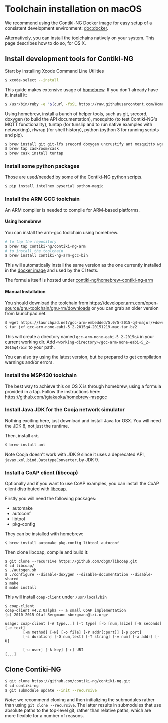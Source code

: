 # Toolchain installation on macOS

We recommend using the Contiki-NG Docker image for easy setup of a consistent development environment: [doc:docker].

Alternatively, you can install the toolchains natively on your system.
This page describes how to do so, for OS X.

## Install development tools for Contiki-NG
Start by installing Xcode Command Line Utilities
```bash
$ xcode-select --install
```

This guide makes extensive usage of [homebrew](https://brew.sh/). If you don't already have it, install it:

```bash
$ /usr/bin/ruby -e "$(curl -fsSL https://raw.githubusercontent.com/Homebrew/install/master/install)"
```

Using homebrew, install a bunch of helper tools, such as git, srecord, doxygen (to build the API documentation), mosquitto (to test Contiki-NG's MQTT functionality), tuntap (for tunslip and to run native examples with networking), rlwrap (for shell history), python (python 3 for running scripts and pip).

```bash
$ brew install git git-lfs srecord doxygen uncrustify ant mosquitto wget libmagic rlwrap python
$ brew tap caskroom/cask
$ brew cask install tuntap
```
### Install some python packages
Those are used/needed by some of the Contiki-NG python scripts.

```bash
$ pip install intelhex pyserial python-magic
```

### Install the ARM GCC toolchain

An ARM compiler is needed to compile for ARM-based platforms.

#### Using homebrew

You can install the arm-gcc toolchain using homebrew.

```bash
# to tap the repository
$ brew tap contiki-ng/contiki-ng-arm
# to install the toolchain
$ brew install contiki-ng-arm-gcc-bin
```

This will automatically install the same version as the one currently installed in the [docker image](/doc/getting-started/Docker) and used by the CI tests.

The formula itself is hosted under [contiki-ng/homebrew-contiki-ng-arm](https://github.com/contiki-ng/homebrew-contiki-ng-arm)

#### Manual Installation

You should download the toolchain from https://developer.arm.com/open-source/gnu-toolchain/gnu-rm/downloads or you can grab an older version from launchpad.net.

```bash
$ wget https://launchpad.net/gcc-arm-embedded/5.0/5-2015-q4-major/+download/gcc-arm-none-eabi-5_2-2015q4-20151219-mac.tar.bz2
$ tar jxf gcc-arm-none-eabi-5_2-2015q4-20151219-mac.tar.bz2
```

This will create a directory named `gcc-arm-none-eabi-5_2-2015q4` in your current working dir. Add `<working-directory>/gcc-arm-none-eabi-5_2-2015q4/bin` to your path.

You can also try using the latest version, but be prepared to get compilation warnings and/or errors.

### Install the MSP430 toolchain

The best way to achieve this on OS X is through homebrew, using a formula provided in a tap. Follow the instructions here: https://github.com/tgtakaoka/homebrew-mspgcc

### Install Java JDK for the Cooja network simulator
Nothing exciting here, just download and install Java for OSX. You will need the JDK 8, not just the runtime. 

Then, install `ant`.

```bash
$ brew install ant
```

Note Cooja doesn't work with JDK 9 since it uses a deprecated API, `javax.xml.bind.DatatypeConverter`, by JDK 9.

### Install a CoAP client (libcoap)
Optionally and if you want to use CoAP examples, you can install the CoAP client distributed with [libcoap].

Firstly you will need the following packages:

* automake
* autoconf
* libtool
* pkg-config

They can be installed with homebrew:
```
$ brew install automake pkg-config libtool autoconf
```

Then clone libcoap, compile and build it:
```
$ git clone --recursive https://github.com/obgm/libcoap.git
$ cd libcoap/
$ ./autogen.sh 
$ ./configure --disable-doxygen --disable-documentation --disable-shared
$ make
$ make install
```
This will install `coap-client` under `/usr/local/bin`

```
$ coap-client 
coap-client v4.2.0alpha -- a small CoAP implementation
(c) 2010-2015 Olaf Bergmann <bergmann@tzi.org>

usage: coap-client [-A type...] [-t type] [-b [num,]size] [-B seconds] [-e text]
		[-m method] [-N] [-o file] [-P addr[:port]] [-p port]
		[-s duration] [-O num,text] [-T string] [-v num] [-a addr] [-U]

		[-u user] [-k key] [-r] URI
[...]
```
## Clone Contiki-NG

```bash
$ git clone https://github.com/contiki-ng/contiki-ng.git
$ cd contiki-ng
$ git submodule update --init --recursive
```

*Note*: we recommend cloning and then initializing the submodules rather than using `git clone --recursive`.
The latter results in submodules that use absolute paths to the top-level git, rather than relative paths, which are more flexible for a number of reasons.

[doc:docker]: /doc/getting-started/Docker
[libcoap]: https://libcoap.net/
